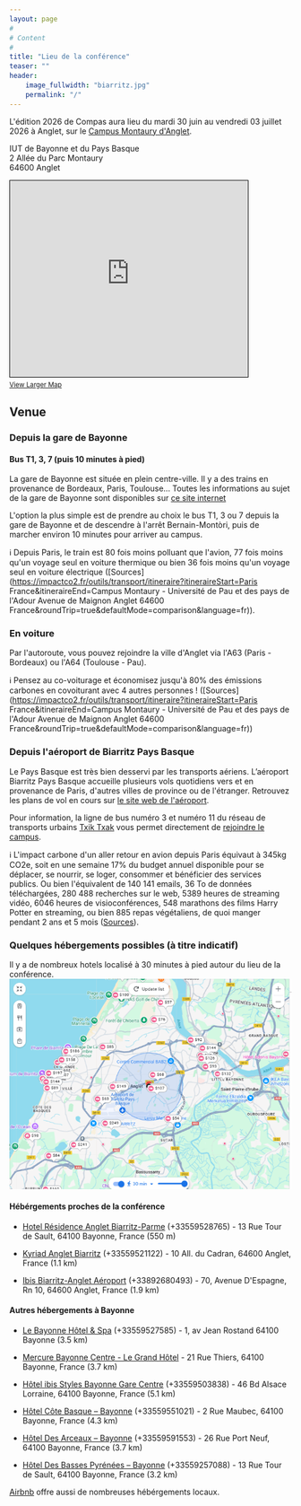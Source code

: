 ```yaml
---
layout: page
#
# Content
#
title: "Lieu de la conférence"
teaser: ""
header:
    image_fullwidth: "biarritz.jpg"
    permalink: "/"
---
```



L'édition 2026 de Compas aura lieu du mardi 30 juin au vendredi 03 juillet
2026 à Anglet, sur le [Campus Montaury d'Anglet](https://organisation.univ-pau.fr/fr/decouvrir-l-uppa/les-campus/campus-d-anglet.html).

IUT de Bayonne et du Pays Basque<br>
2 Allée du Parc Montaury<br>
64600 Anglet <br>

<iframe width="425" height="350" src="https://www.openstreetmap.org/export/embed.html?bbox=-1.5115588903427126%2C43.47644917979711%2C-1.506301760673523%2C43.47892101205069&amp;layer=mapnik&amp;marker=43.477685108563605%2C-1.5089303255081177" style="border: 1px solid black"></iframe><br/><small><a href="https://www.openstreetmap.org/?mlat=43.477685&amp;mlon=-1.508930#map=19/43.477685/-1.508930">View Larger Map</a></small>

<!-- Voir détails: [OpenStreetMap](  https://www.openstreetmap.org/?mlat=44.844978&amp;mlon=-0.557524#map=19/44.844978/-0.557524) / [Google Maps](https://maps.app.goo.gl/2g4kc4Bubz1oJgDs8) -->
<!-- {: style="text-align: center;"} -->

<!-- #### Maintenance de la ligne A -->

<!-- **Attention** : une **maintenance** de la ligne **A** est prévue pendant -->
<!-- la durée de la conférence au niveau du [Pont de -->
<!-- Pierre](https://www.infotbm.com/sites/default/files/medias/images/GD_PLAN_TRAM_2023_HD_0.jpg) -->
<!-- reliant le coeur du centre ville de Bordeaux (rive gauche) à la rive -->
<!-- droite où se situe la conférence. Cela correspond à la partie entre -->
<!-- les arrêts consécutifs *Porte de Bourgogne* (rive gauche) et -->
<!-- *Stalingrad* (rive droite). -->

<!-- Un *bus relais* est prévu. -->

## Venue

### Depuis la gare de Bayonne

#### Bus T1, 3, 7 (puis 10 minutes à pied)

La gare de Bayonne est située en plein centre-ville. Il y a des trains en provenance de Bordeaux, Paris, Toulouse... Toutes les informations au sujet de la gare de Bayonne sont disponibles sur [ce site internet](https://www.garesetconnexions.sncf/fr/gares-services/bayonne)

L'option la plus simple est de prendre au choix le bus T1, 3 ou 7 depuis la gare de Bayonne et de descendre à l'arrêt Bernain-Montòri, puis de marcher environ 10 minutes pour arriver au campus.

ℹ️ Depuis Paris, le train est 80 fois moins polluant que l'avion, 77 fois moins qu'un voyage seul en voiture thermique ou bien 36 fois moins qu'un voyage seul en voiture électrique ([Sources](https://impactco2.fr/outils/transport/itineraire?itineraireStart=Paris France&itineraireEnd=Campus Montaury - Université de Pau et des pays de l'Adour Avenue de Maignon Anglet 64600 France&roundTrip=true&defaultMode=comparison&language=fr)).

### En voiture

Par l'autoroute, vous pouvez rejoindre la ville d'Anglet via l'A63 (Paris - Bordeaux) ou l'A64 (Toulouse - Pau).

ℹ️ Pensez au co-voiturage et économisez jusqu'à 80% des émissions carbones en covoiturant avec 4 autres personnes ! ([Sources](https://impactco2.fr/outils/transport/itineraire?itineraireStart=Paris France&itineraireEnd=Campus Montaury - Université de Pau et des pays de l'Adour Avenue de Maignon Anglet 64600 France&roundTrip=true&defaultMode=comparison&language=fr))

### Depuis l'aéroport de Biarritz Pays Basque
Le Pays Basque est très bien desservi par les transports aériens. L’aéroport Biarritz Pays Basque accueille plusieurs vols quotidiens vers et en provenance de Paris, d'autres villes de province ou de l'étranger. Retrouvez les plans de vol en cours sur [le site web de l'aéroport](https://www.biarritz.aeroport.fr).

Pour information, la ligne de bus numéro 3 et numéro 11 du réseau de transports urbains [Txik Txak](http://txiktxak.fr/) vous permet directement de [rejoindre le campus](https://biarritz.aeroport.fr/fr/parking-transport/bus/).

ℹ️ L'impact carbone d'un aller retour en avion depuis Paris équivaut à 345kg CO2e, soit en une semaine 17% du budget annuel disponible pour se déplacer, se nourrir, se loger, consommer et bénéficier des services publics.
Ou bien l'équivalent de 140 141 emails, 36 To de données téléchargées, 280 488 recherches sur le web, 5389 heures de streaming vidéo, 6046 heures de visioconférences, 548 marathons des films Harry Potter en streaming, ou bien 885 repas végétaliens, de quoi manger pendant 2 ans et 5 mois ([Sources](https://impactco2.fr/outils/comparateur?value=345&comparisons=email,telechargement,rechercheweb,streamingvideo,visioconference,repasvegetalien,2050,harry-potter&language=fr)).

### Quelques hébergements possibles (à titre indicatif)

Il y a de nombreux hotels localisé à 30 minutes à pied autour du lieu de la conférence.
![Hotel à moins de 30 minutes de marche](./hotels.png)


#### Hébérgements proches de la conférence

- [Hotel Résidence Anglet Biarritz-Parme](https://www.residence-anglet-biarritz.com/) (+33559528765) - 13 Rue Tour de Sault, 64100 Bayonne, France (550 m)

- [Kyriad Anglet Biarritz](https://anglet.kyriad.com/fr-fr) (+33559521122) - 10 All. du Cadran, 64600 Anglet, France (1.1 km)

- [Ibis Biarritz-Anglet Aéroport](https://all.accor.com/hotel/2555/index.fr.shtml) (+33892680493) - 70, Avenue D'Espagne, Rn 10, 64600 Anglet, France (1.9 km)


#### Autres hébergements à Bayonne

- [Le Bayonne Hôtel & Spa](http://www.biarritz-thalasso.com/hotels/hotel-le-bayonne) (+33559527585) - 1, av Jean Rostand 64100 Bayonne (3.5 km)

- [Mercure Bayonne Centre - Le Grand Hôtel](https://le-grand.hotels-aquitaine.com/) - 21 Rue Thiers, 64100 Bayonne, France (3.7 km)

- [Hôtel ibis Styles Bayonne Gare Centre](http://www.ibis.com/fr/hotel-8716-ibis-styles-bayonne-gare-centre/index.shtml) (+33559503838) - 46 Bd Alsace Lorraine, 64100 Bayonne, France (5.1 km)

- [Hôtel Côte Basque – Bayonne](http://www.hotel-cotebasque.fr/) (+33559551021) - 2 Rue Maubec, 64100 Bayonne, France (4.3 km)

- [Hôtel Des Arceaux – Bayonne](https://www.hotelarceaux.fr/) (+33559591553) - 26 Rue Port Neuf, 64100 Bayonne, France (3.7 km)

- [Hôtel Des Basses Pyrénées – Bayonne](https://www.hotel-bassespyrenees-bayonne.com/) (+33559257088) - 13 Rue Tour de Sault, 64100 Bayonne, France (3.2 km)


[Airbnb](airbnb.fr) offre aussi de nombreuses hébérgements locaux.